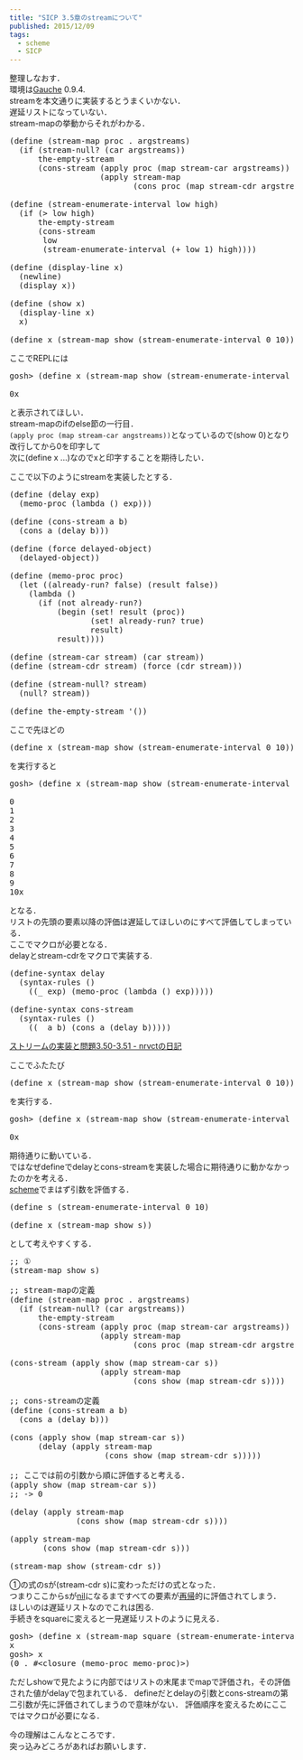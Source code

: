```yaml
---
title: "SICP 3.5章のstreamについて"
published: 2015/12/09
tags:
  - scheme
  - SICP
---
```


<p>整理しなおす．<br/>
環境は<a class="keyword" href="http://d.hatena.ne.jp/keyword/Gauche">Gauche</a> 0.9.4.<br/>
streamを本文通りに実装するとうまくいかない．<br/>
遅延リストになっていない．<br/>
stream-mapの挙動からそれがわかる．</p>

<pre class="code lang-scheme" data-lang="scheme" data-unlink><span class="synSpecial">(</span><span class="synStatement">define</span> <span class="synSpecial">(</span>stream-map proc <span class="synSpecial">.</span> argstreams<span class="synSpecial">)</span>
  <span class="synSpecial">(</span><span class="synStatement">if</span> <span class="synSpecial">(</span>stream-null? <span class="synSpecial">(</span><span class="synIdentifier">car</span> argstreams<span class="synSpecial">))</span>
      the-empty-stream
      <span class="synSpecial">(</span>cons-stream <span class="synSpecial">(</span><span class="synIdentifier">apply</span> proc <span class="synSpecial">(</span><span class="synIdentifier">map</span> stream-car argstreams<span class="synSpecial">))</span>
                   <span class="synSpecial">(</span><span class="synIdentifier">apply</span> stream-map
                          <span class="synSpecial">(</span><span class="synIdentifier">cons</span> proc <span class="synSpecial">(</span><span class="synIdentifier">map</span> stream-cdr argstreams<span class="synSpecial">))))))</span>

<span class="synSpecial">(</span><span class="synStatement">define</span> <span class="synSpecial">(</span>stream-enumerate-interval low high<span class="synSpecial">)</span>
  <span class="synSpecial">(</span><span class="synStatement">if</span> <span class="synSpecial">(</span><span class="synIdentifier">&gt;</span> low high<span class="synSpecial">)</span>
      the-empty-stream
      <span class="synSpecial">(</span>cons-stream
       low
       <span class="synSpecial">(</span>stream-enumerate-interval <span class="synSpecial">(</span><span class="synIdentifier">+</span> low <span class="synConstant">1</span><span class="synSpecial">)</span> high<span class="synSpecial">))))</span>

<span class="synSpecial">(</span><span class="synStatement">define</span> <span class="synSpecial">(</span>display-line x<span class="synSpecial">)</span>
  <span class="synSpecial">(</span><span class="synIdentifier">newline</span><span class="synSpecial">)</span>
  <span class="synSpecial">(</span><span class="synIdentifier">display</span> x<span class="synSpecial">))</span>

<span class="synSpecial">(</span><span class="synStatement">define</span> <span class="synSpecial">(</span>show x<span class="synSpecial">)</span>
  <span class="synSpecial">(</span>display-line x<span class="synSpecial">)</span>
  x<span class="synSpecial">)</span>

<span class="synSpecial">(</span><span class="synStatement">define</span> x <span class="synSpecial">(</span>stream-map show <span class="synSpecial">(</span>stream-enumerate-interval <span class="synConstant">0</span> <span class="synConstant">10</span><span class="synSpecial">)))</span>
</pre>


<p>ここでREPLには</p>

<pre class="code" data-lang="" data-unlink>gosh&gt; (define x (stream-map show (stream-enumerate-interval 0 10)))

0x</pre>


<p>と表示されてほしい．<br/>
stream-mapのifのelse節の一行目．  <br/>
<code>(apply proc (map stream-car angstreams))</code>となっているので(show 0)となり改行してから0を印字して<br/>
次に(define x ...)なのでxと印字することを期待したい．</p>

<p>ここで以下のようにstreamを実装したとする．</p>

<pre class="code lang-scheme" data-lang="scheme" data-unlink><span class="synSpecial">(</span><span class="synStatement">define</span> <span class="synSpecial">(</span><span class="synStatement">delay</span> <span class="synIdentifier">exp</span><span class="synSpecial">)</span>           
  <span class="synSpecial">(</span>memo-proc <span class="synSpecial">(</span><span class="synStatement">lambda</span> <span class="synSpecial">()</span> <span class="synIdentifier">exp</span><span class="synSpecial">)))</span>

<span class="synSpecial">(</span><span class="synStatement">define</span> <span class="synSpecial">(</span>cons-stream a b<span class="synSpecial">)</span>
  <span class="synSpecial">(</span><span class="synIdentifier">cons</span> a <span class="synSpecial">(</span><span class="synStatement">delay</span> b<span class="synSpecial">)))</span>

<span class="synSpecial">(</span><span class="synStatement">define</span> <span class="synSpecial">(</span><span class="synIdentifier">force</span> delayed-object<span class="synSpecial">)</span>
  <span class="synSpecial">(</span>delayed-object<span class="synSpecial">))</span>

<span class="synSpecial">(</span><span class="synStatement">define</span> <span class="synSpecial">(</span>memo-proc proc<span class="synSpecial">)</span>
  <span class="synSpecial">(</span><span class="synStatement">let</span> <span class="synSpecial">((</span>already-run? false<span class="synSpecial">)</span> <span class="synSpecial">(</span>result false<span class="synSpecial">))</span>
    <span class="synSpecial">(</span><span class="synStatement">lambda</span> <span class="synSpecial">()</span>
      <span class="synSpecial">(</span><span class="synStatement">if</span> <span class="synSpecial">(</span><span class="synIdentifier">not</span> already-run?<span class="synSpecial">)</span>
          <span class="synSpecial">(</span><span class="synStatement">begin</span> <span class="synSpecial">(</span><span class="synStatement">set!</span> result <span class="synSpecial">(</span>proc<span class="synSpecial">))</span>
                 <span class="synSpecial">(</span><span class="synStatement">set!</span> already-run? true<span class="synSpecial">)</span>
                 result<span class="synSpecial">)</span>
          result<span class="synSpecial">))))</span>

<span class="synSpecial">(</span><span class="synStatement">define</span> <span class="synSpecial">(</span>stream-car stream<span class="synSpecial">)</span> <span class="synSpecial">(</span><span class="synIdentifier">car</span> stream<span class="synSpecial">))</span>
<span class="synSpecial">(</span><span class="synStatement">define</span> <span class="synSpecial">(</span>stream-cdr stream<span class="synSpecial">)</span> <span class="synSpecial">(</span><span class="synIdentifier">force</span> <span class="synSpecial">(</span><span class="synIdentifier">cdr</span> stream<span class="synSpecial">)))</span>

<span class="synSpecial">(</span><span class="synStatement">define</span> <span class="synSpecial">(</span>stream-null? stream<span class="synSpecial">)</span>
  <span class="synSpecial">(</span><span class="synIdentifier">null?</span> stream<span class="synSpecial">))</span>

<span class="synSpecial">(</span><span class="synStatement">define</span> the-empty-stream <span class="synSpecial">'())</span>
</pre>


<p>ここで先ほどの</p>

<pre class="code lang-scheme" data-lang="scheme" data-unlink><span class="synSpecial">(</span><span class="synStatement">define</span> x <span class="synSpecial">(</span>stream-map show <span class="synSpecial">(</span>stream-enumerate-interval <span class="synConstant">0</span> <span class="synConstant">10</span><span class="synSpecial">)))</span>
</pre>


<p>を実行すると</p>

<pre class="code" data-lang="" data-unlink>gosh&gt; (define x (stream-map show (stream-enumerate-interval 0 10)))

0
1
2
3
4
5
6
7
8
9
10x</pre>


<p>となる．<br/>
リストの先頭の要素以降の評価は遅延してほしいのにすべて評価してしまっている．<br/>
ここでマクロが必要となる．<br/>
delayとstream-cdrをマクロで実装する.</p>

<pre class="code lang-scheme" data-lang="scheme" data-unlink><span class="synSpecial">(</span><span class="synStatement">define-syntax</span> <span class="synStatement">delay</span>
  <span class="synSpecial">(</span><span class="synStatement">syntax-rules</span> <span class="synSpecial">()</span>
    <span class="synSpecial">((</span>_ <span class="synIdentifier">exp</span><span class="synSpecial">)</span> <span class="synSpecial">(</span>memo-proc <span class="synSpecial">(</span><span class="synStatement">lambda</span> <span class="synSpecial">()</span> <span class="synIdentifier">exp</span><span class="synSpecial">)))))</span>

<span class="synSpecial">(</span><span class="synStatement">define-syntax</span> cons-stream
  <span class="synSpecial">(</span><span class="synStatement">syntax-rules</span> <span class="synSpecial">()</span>
    <span class="synSpecial">((</span>_ a b<span class="synSpecial">)</span> <span class="synSpecial">(</span><span class="synIdentifier">cons</span> a <span class="synSpecial">(</span><span class="synStatement">delay</span> b<span class="synSpecial">)))))</span>
</pre>


<p><a href="http://d.hatena.ne.jp/nrvct/20091223/1261518527">&#x30B9;&#x30C8;&#x30EA;&#x30FC;&#x30E0;&#x306E;&#x5B9F;&#x88C5;&#x3068;&#x554F;&#x984C;3.50-3.51 - nrvct&#x306E;&#x65E5;&#x8A18;</a></p>

<p>ここでふたたび</p>

<pre class="code lang-scheme" data-lang="scheme" data-unlink><span class="synSpecial">(</span><span class="synStatement">define</span> x <span class="synSpecial">(</span>stream-map show <span class="synSpecial">(</span>stream-enumerate-interval <span class="synConstant">0</span> <span class="synConstant">10</span><span class="synSpecial">)))</span>
</pre>


<p>を実行する．</p>

<pre class="code" data-lang="" data-unlink>gosh&gt; (define x (stream-map show (stream-enumerate-interval 0 10)))

0x</pre>


<p>期待通りに動いている．<br/>
ではなぜdefineでdelayとcons-streamを実装した場合に期待通りに動かなかったのかを考える．<br/>
<a class="keyword" href="http://d.hatena.ne.jp/keyword/scheme">scheme</a>でまはず引数を評価する．</p>

<pre class="code lang-scheme" data-lang="scheme" data-unlink><span class="synSpecial">(</span><span class="synStatement">define</span> s <span class="synSpecial">(</span>stream-enumerate-interval <span class="synConstant">0</span> <span class="synConstant">10</span><span class="synSpecial">)</span>

<span class="synSpecial">(</span><span class="synStatement">define</span> x <span class="synSpecial">(</span>stream-map show s<span class="synSpecial">))</span>
</pre>


<p>として考えやすくする．</p>

<pre class="code lang-scheme" data-lang="scheme" data-unlink><span class="synComment">;; ①</span>
<span class="synSpecial">(</span>stream-map show s<span class="synSpecial">)</span>

<span class="synComment">;; stream-mapの定義</span>
<span class="synSpecial">(</span><span class="synStatement">define</span> <span class="synSpecial">(</span>stream-map proc <span class="synSpecial">.</span> argstreams<span class="synSpecial">)</span>
  <span class="synSpecial">(</span><span class="synStatement">if</span> <span class="synSpecial">(</span>stream-null? <span class="synSpecial">(</span><span class="synIdentifier">car</span> argstreams<span class="synSpecial">))</span>
      the-empty-stream
      <span class="synSpecial">(</span>cons-stream <span class="synSpecial">(</span><span class="synIdentifier">apply</span> proc <span class="synSpecial">(</span><span class="synIdentifier">map</span> stream-car argstreams<span class="synSpecial">))</span>
                   <span class="synSpecial">(</span><span class="synIdentifier">apply</span> stream-map
                          <span class="synSpecial">(</span><span class="synIdentifier">cons</span> proc <span class="synSpecial">(</span><span class="synIdentifier">map</span> stream-cdr argstreams<span class="synSpecial">))))))</span>

<span class="synSpecial">(</span>cons-stream <span class="synSpecial">(</span><span class="synIdentifier">apply</span> show <span class="synSpecial">(</span><span class="synIdentifier">map</span> stream-car s<span class="synSpecial">))</span>
                   <span class="synSpecial">(</span><span class="synIdentifier">apply</span> stream-map
                          <span class="synSpecial">(</span><span class="synIdentifier">cons</span> show <span class="synSpecial">(</span><span class="synIdentifier">map</span> stream-cdr s<span class="synSpecial">))))</span>

<span class="synComment">;; cons-streamの定義</span>
<span class="synSpecial">(</span><span class="synStatement">define</span> <span class="synSpecial">(</span>cons-stream a b<span class="synSpecial">)</span>
  <span class="synSpecial">(</span><span class="synIdentifier">cons</span> a <span class="synSpecial">(</span><span class="synStatement">delay</span> b<span class="synSpecial">)))</span>

<span class="synSpecial">(</span><span class="synIdentifier">cons</span> <span class="synSpecial">(</span><span class="synIdentifier">apply</span> show <span class="synSpecial">(</span><span class="synIdentifier">map</span> stream-car s<span class="synSpecial">))</span>
      <span class="synSpecial">(</span><span class="synStatement">delay</span> <span class="synSpecial">(</span><span class="synIdentifier">apply</span> stream-map
                    <span class="synSpecial">(</span><span class="synIdentifier">cons</span> show <span class="synSpecial">(</span><span class="synIdentifier">map</span> stream-cdr s<span class="synSpecial">)))))</span>

<span class="synComment">;; ここでは前の引数から順に評価すると考える．</span>
<span class="synSpecial">(</span><span class="synIdentifier">apply</span> show <span class="synSpecial">(</span><span class="synIdentifier">map</span> stream-car s<span class="synSpecial">))</span>
<span class="synComment">;; -&gt; 0</span>

<span class="synSpecial">(</span><span class="synStatement">delay</span> <span class="synSpecial">(</span><span class="synIdentifier">apply</span> stream-map
              <span class="synSpecial">(</span><span class="synIdentifier">cons</span> show <span class="synSpecial">(</span><span class="synIdentifier">map</span> stream-cdr s<span class="synSpecial">))))</span>

<span class="synSpecial">(</span><span class="synIdentifier">apply</span> stream-map
       <span class="synSpecial">(</span><span class="synIdentifier">cons</span> show <span class="synSpecial">(</span><span class="synIdentifier">map</span> stream-cdr s<span class="synSpecial">)))</span>

<span class="synSpecial">(</span>stream-map show <span class="synSpecial">(</span>stream-cdr s<span class="synSpecial">))</span>
</pre>


<p>①の式のsが(stream-cdr s)に変わっただけの式となった．<br/>
つまりここからsが<a class="keyword" href="http://d.hatena.ne.jp/keyword/nil">nil</a>になるまですべての要素が<a class="keyword" href="http://d.hatena.ne.jp/keyword/%BA%C6%B5%A2">再帰</a>的に評価されてしまう．<br/>
ほしいのは遅延リストなのでこれは困る.<br/>
手続きをsquareに変えると一見遅延リストのように見える．</p>

<pre class="code" data-lang="" data-unlink>gosh&gt; (define x (stream-map square (stream-enumerate-interval 0 10)))
x
gosh&gt; x
(0 . #&lt;closure (memo-proc memo-proc)&gt;)</pre>


<p>ただしshowで見たように内部ではリストの末尾までmapで評価され，その評価された値がdelayで包まれている．
defineだとdelayの引数とcons-streamの第二引数が先に評価されてしまうので意味がない．
評価順序を変えるためにここではマクロが必要になる．</p>

<p>今の理解はこんなところです．<br/>
突っ込みどころがあればお願いします．</p>

